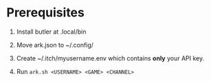 # Prerequisites
1. Install butler at .local/bin

1. Move ark.json to ~/.config/
2. Create ~/.itch/myusername.env which contains **only** your API key.
3. Run `ark.sh <USERNAME> <GAME> <CHANNEL>`
